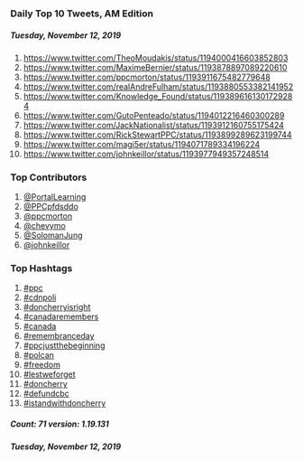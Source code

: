 ### Daily Top 10 Tweets, AM Edition
##### Tuesday, November 12, 2019
 1) https://www.twitter.com/TheoMoudakis/status/1194000416603852803
 2) https://www.twitter.com/MaximeBernier/status/1193878897089220610
 3) https://www.twitter.com/ppcmorton/status/1193911675482779648
 4) https://www.twitter.com/realAndreFulham/status/1193880553382141952
 5) https://www.twitter.com/Knowledge_Found/status/1193896161301729284
 6) https://www.twitter.com/GutoPenteado/status/1194012216460300289
 7) https://www.twitter.com/JackNationalist/status/1193912160755175424
 8) https://www.twitter.com/RickStewartPPC/status/1193899289623199744
 9) https://www.twitter.com/magi5er/status/1194071789334196224
10) https://www.twitter.com/johnkeillor/status/1193977949357248514

### Top Contributors
  1) [@PortalLearning](https://www.twitter.com/PortalLearning)
  2) [@PPCpfdsddo](https://www.twitter.com/PPCpfdsddo)
  3) [@ppcmorton](https://www.twitter.com/ppcmorton)
  4) [@chevymo](https://www.twitter.com/chevymo)
  5) [@SolomanJung](https://www.twitter.com/SolomanJung)
  6) [@johnkeillor](https://www.twitter.com/johnkeillor)


### Top Hashtags

  1) [#ppc](https://www.twitter.com/hashtag/ppc)
  2) [#cdnpoli](https://www.twitter.com/hashtag/cdnpoli)
  3) [#doncherryisright](https://www.twitter.com/hashtag/doncherryisright)
  4) [#canadaremembers](https://www.twitter.com/hashtag/canadaremembers)
  5) [#canada](https://www.twitter.com/hashtag/canada)
  6) [#remembranceday](https://www.twitter.com/hashtag/remembranceday)
  7) [#ppcjustthebeginning](https://www.twitter.com/hashtag/ppcjustthebeginning)
  8) [#polcan](https://www.twitter.com/hashtag/polcan)
  9) [#freedom](https://www.twitter.com/hashtag/freedom)
 10) [#lestweforget](https://www.twitter.com/hashtag/lestweforget)
 11) [#doncherry](https://www.twitter.com/hashtag/doncherry)
 12) [#defundcbc](https://www.twitter.com/hashtag/defundcbc)
 13) [#istandwithdoncherry](https://www.twitter.com/hashtag/istandwithdoncherry)

##### Count: 71	version: 1.19.131
##### Tuesday, November 12, 2019

